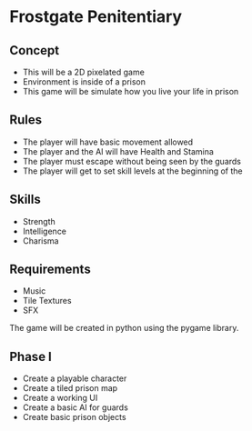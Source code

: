# Frostgate Penitentiary

## Concept
- This will be a 2D pixelated game
- Environment is inside of a prison
- This game will be simulate how you live your life in prison

## Rules
- The player will have basic movement allowed
- The player and the AI will have Health and Stamina
- The player must escape without being seen by the guards
- The player will get to set skill levels at the beginning of the 

## Skills
- Strength
- Intelligence
- Charisma

## Requirements
- Music
- Tile Textures
- SFX

The game will be created in python using the pygame library.

## Phase I
- Create a playable character
- Create a tiled prison map
- Create a working UI
- Create a basic AI for guards
- Create basic prison objects